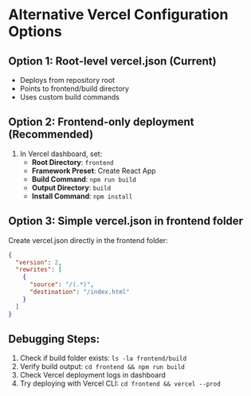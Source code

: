 # Alternative Vercel Configuration Options

## Option 1: Root-level vercel.json (Current)
- Deploys from repository root
- Points to frontend/build directory
- Uses custom build commands

## Option 2: Frontend-only deployment (Recommended)
1. In Vercel dashboard, set:
   - **Root Directory**: `frontend`
   - **Framework Preset**: Create React App
   - **Build Command**: `npm run build`
   - **Output Directory**: `build`
   - **Install Command**: `npm install`

## Option 3: Simple vercel.json in frontend folder
Create vercel.json directly in the frontend folder:

```json
{
  "version": 2,
  "rewrites": [
    {
      "source": "/(.*)",
      "destination": "/index.html"
    }
  ]
}
```

## Debugging Steps:
1. Check if build folder exists: `ls -la frontend/build`
2. Verify build output: `cd frontend && npm run build`
3. Check Vercel deployment logs in dashboard
4. Try deploying with Vercel CLI: `cd frontend && vercel --prod`
